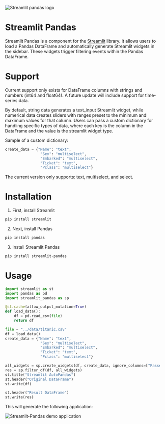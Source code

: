 ![Streamlit pandas logo](https://github.com/wjbmattingly/streamlit-pandas/raw/main/images/streamlit-pandas-logo-blue.png)

# Streamlit Pandas
Streamlit Pandas is a component for the [Streamlit](https://streamlit.io/) library. It allows users to load a Pandas DataFrame and automatically generate Streamlit widgets in the sidebar. These widgets trigger filtering events within the Pandas DataFrame.

# Support
Current support only exists for DataFrame columns with strings and numbers (int64 and float64). A future update will include support for time-series data.

By default, string data generates a text_input Streamlit widget, while numerical data creates sliders with ranges preset to the minimum and maximum values for that column. Users can pass a custom dictionary for handling specific types of data, where each key is the column in the DataFrame and the value is the streamlit widget type.

Sample of a custom dictionary:

```python
create_data = {"Name": "text",
                "Sex": "multiselect",
                "Embarked": "multiselect",
                "Ticket": "text",
                "Pclass": "multiselect"}
```
The current version only supports: text, multiselect, and select.

# Installation
1. First, install Streamlit
```python
pip install streamlit
```
2. Next, install Pandas
```python
pip install pandas
```
3. Install Streamlit Pandas
```python
pip install streamlit-pandas
```

# Usage
```python
import streamlit as st
import pandas as pd
import streamlit_pandas as sp

@st.cache(allow_output_mutation=True)
def load_data():
    df = pd.read_csv(file)
    return df

file = "../data/titanic.csv"
df = load_data()
create_data = {"Name": "text",
                "Sex": "multiselect",
                "Embarked": "multiselect",
                "Ticket": "text",
                "Pclass": "multiselect"}

all_widgets = sp.create_widgets(df, create_data, ignore_columns=["PassengerId"])
res = sp.filter_df(df, all_widgets)
st.title("Streamlit AutoPandas")
st.header("Original DataFrame")
st.write(df)

st.header("Result DataFrame")
st.write(res)
```
This will generate the following application:

![Streamlit-Pandas demo application](https://github.com/wjbmattingly/streamlit-pandas/raw/main/images/streamlit-pandas-app.jpg)
